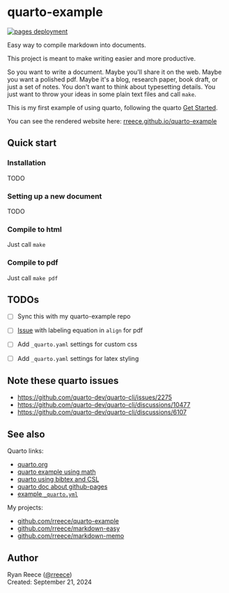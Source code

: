 quarto-example
====================================

[![pages deployment](https://github.com/rreece/quarto-example/actions/workflows/pages/pages-build-deployment/badge.svg)](https://github.com/rreece/quarto-example/actions/workflows/pages/pages-build-deployment)

Easy way to compile markdown into documents.

This project is meant to make writing easier and more productive.

So you want to write a document.
Maybe you'll share it on the web.
Maybe you want a polished pdf. 
Maybe it's a blog, research paper, book draft, or just a set of notes.
You don't want to think about typesetting details.
You just want to throw your ideas in some plain text files and call `make`.

This is my first example of using quarto, following the quarto
[Get Started](https://quarto.org/docs/get-started/hello/text-editor.html).

You can see the rendered website here:
[rreece.github.io/quarto-example](https://rreece.github.io/quarto-example/)


Quick start
----------------------------------

### Installation

TODO


### Setting up a new document

TODO


### Compile to html

Just call `make`


### Compile to pdf

Just call `make pdf`


TODOs
----------------------------------

- [ ] Sync this with my quarto-example repo
- [ ] [Issue](https://github.com/quarto-dev/quarto-cli/issues/2275) with labeling equation in `align` for pdf
- [ ] Add `_quarto.yaml` settings for custom css
- [ ] Add `_quarto.yaml` settings for latex styling


Note these quarto issues
----------------------------------

-   https://github.com/quarto-dev/quarto-cli/issues/2275
-   https://github.com/quarto-dev/quarto-cli/discussions/10477
-   https://github.com/quarto-dev/quarto-cli/discussions/6107


See also
----------------------------------

Quarto links:

-   [quarto.org](https://quarto.org/)
-   [quarto example using math](https://github.com/quarto-dev/quarto-examples/tree/main/html-math)
-   [quarto using bibtex and CSL](https://github.com/quarto-dev/quarto-examples/tree/main/appendix-csl)
-   [quarto doc about github-pages](https://quarto.org/docs/publishing/github-pages.html)
-   [example `_quarto.yml`](https://github.com/quarto-dev/quarto-web/blob/main/_quarto.yml)

My projects:

-   [github.com/rreece/quarto-example](https://github.com/rreece/quarto-example)
-   [github.com/rreece/markdown-easy](https://github.com/rreece/markdown-easy)
-   [github.com/rreece/markdown-memo](https://github.com/rreece/markdown-memo)


Author
----------------------------------

Ryan Reece ([@rreece](https://github.com/rreece))         
Created: September 21, 2024


